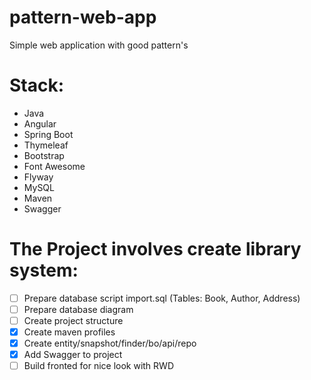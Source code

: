 # pattern-web-app
Simple web application with good pattern's

# Stack:
 - Java 
 - Angular 
 - Spring Boot 
 - Thymeleaf 
 - Bootstrap 
 - Font Awesome
 - Flyway   
 - MySQL
 - Maven
 - Swagger

# The Project involves create library system:
- [ ] Prepare database script import.sql (Tables: Book, Author, Address)
- [ ] Prepare database diagram
- [ ] Create project structure
- [x] Create maven profiles
- [x] Create entity/snapshot/finder/bo/api/repo
- [x] Add Swagger to project
- [ ] Build fronted for nice look with RWD
